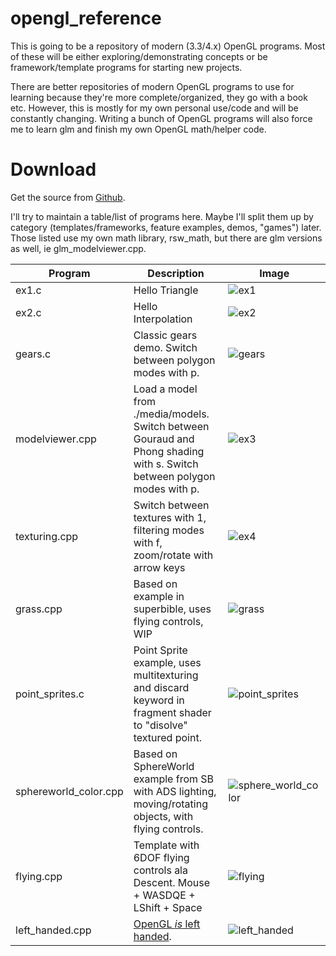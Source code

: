 opengl_reference
================

This is going to be a repository of modern (3.3/4.x) OpenGL programs.
Most of these will be either exploring/demonstrating concepts or
be framework/template programs for starting new projects.

There are better repositories of modern OpenGL programs to
use for learning because they're more complete/organized,
they go with a book etc.  However, this is mostly for my own
personal use/code and will be constantly changing.  Writing
a bunch of OpenGL programs will also force me to learn glm
and finish my own OpenGL math/helper code.

Download
========
Get the source from [Github](https://github.com/rswinkle/opengl_reference).


I'll try to maintain a table/list of programs here.  Maybe
I'll split them up by category (templates/frameworks, feature examples, demos, "games") later.
Those listed use my own math library, rsw_math, but there are glm versions as well, ie glm_modelviewer.cpp.

| Program | Description | Image |
| --- | --- | --- |
| ex1.c | Hello Triangle                                            | ![ex1](https://raw.githubusercontent.com/rswinkle/opengl_reference/master/media/screenshots/ex_1.png) |
| ex2.c | Hello Interpolation                                       | ![ex2](https://raw.githubusercontent.com/rswinkle/opengl_reference/master/media/screenshots/ex_2.png) |
| gears.c | Classic gears demo.  Switch between polygon modes with p.  | ![gears](https://raw.githubusercontent.com/rswinkle/opengl_reference/master/media/screenshots/gears.png) |
| modelviewer.cpp | Load a model from ./media/models.  Switch between Gouraud and Phong shading with s.  Switch between polygon modes with p. | ![ex3](https://raw.githubusercontent.com/rswinkle/opengl_reference/master/media/screenshots/ex_3.png) |
| texturing.cpp | Switch between textures with 1, filtering modes with f, zoom/rotate with arrow keys | ![ex4](https://raw.githubusercontent.com/rswinkle/opengl_reference/master/media/screenshots/ex_4.png) |
| grass.cpp | Based on example in superbible, uses flying controls, WIP | ![grass](https://raw.githubusercontent.com/rswinkle/opengl_reference/master/media/screenshots/grass.png) |
| point_sprites.c | Point Sprite example, uses multitexturing and discard keyword in fragment shader to "disolve" textured point.  | ![point_sprites](https://raw.githubusercontent.com/rswinkle/opengl_reference/master/media/screenshots/point_sprites.png) |
| sphereworld_color.cpp | Based on SphereWorld example from SB with ADS lighting, moving/rotating objects, with flying controls.  | ![sphere_world_color](https://raw.githubusercontent.com/rswinkle/opengl_reference/master/media/screenshots/sphereworld_color.png) |
| flying.cpp | Template with 6DOF flying controls ala Descent. Mouse + WASDQE + LShift + Space | ![flying](https://raw.githubusercontent.com/rswinkle/opengl_reference/master/media/screenshots/flying.png) |
| left_handed.cpp | [OpenGL *is* left handed](https://stackoverflow.com/questions/5168163/is-the-opengl-coordinate-system-right-handed-or-left-handed/22675164#22675164). | ![left_handed](https://raw.githubusercontent.com/rswinkle/opengl_reference/master/media/screenshots/left_handed.png) |
